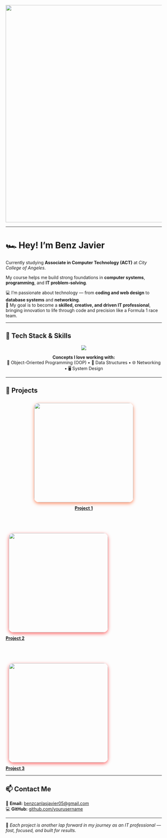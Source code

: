 <!-- HEADER -->
<p align="center">
  <img src="https://i.imgur.com/your-image.gif" width="700" />
</p>

---

# 🏎️ Hey! I’m **Benz Javier**
Currently studying **Associate in Computer Technology (ACT)** at *City College of Angeles*.

My course helps me build strong foundations in **computer systems**, **programming**, and **IT problem-solving**.

💻 I’m passionate about technology — from **coding and web design** to **database systems** and **networking**.  
🏁 My goal is to become a **skilled, creative, and driven IT professional**, bringing innovation to life through code and precision like a Formula 1 race team.

---

## 🧰 Tech Stack & Skills

<p align="center">
  <img src="https://skillicons.dev/icons?i=java,python,javascript,html,css,git,github,vscode,netbeans&theme=light" />
</p>

<p align="center">
  <b>Concepts I love working with:</b><br>
  🧱 Object-Oriented Programming (OOP) • 🧮 Data Structures • 🌐 Networking • 🖥️ System Design
</p>

---

## 🏁 Projects

<p align="center">

<!-- Project 1 -->
<a href="https://docs.google.com/document/d/1_pft0aV4S7Varn34J7FPCqVZyPM1mMrgYIg4trXhZKo/edit?usp=drivesdk" target="_blank">
  <img src="https://i.imgur.com/your-project1-image.gif"
       width="320"
       style="border-radius:15px; box-shadow:0 4px 12px rgba(255, 69, 0, 0.6); margin:10px;">
  <br><b>Project 1</b>
</a>

<br><br>

<!-- Project 2 -->
<a href="https://docs.google.com/document/d/1CTLuepA-ARNKHA8OoR0z8Yapa-OmhtKpPawICcqWa_A/edit?usp=sharing" target="_blank">
  <img src="https://i.imgur.com/your-project2-image.gif"
       width="320"
       style="border-radius:15px; box-shadow:0 4px 12px rgba(255, 0, 0, 0.6); margin:10px;">
  <br><b>Project 2</b>
</a>

<br><br>

<!-- Project 3 -->
<a href="https://docs.google.com/document/d/1TM05XjqK8tfkRDAfzmLQVk6TVrSO7-yDHLqnjbD41R4/edit?usp=drivesdk" target="_blank">
  <img src="https://i.imgur.com/your-project3-image.gif"
       width="320"
       style="border-radius:15px; box-shadow:0 4px 12px rgba(255, 0, 0, 0.6); margin:10px;">
  <br><b>Project 3</b>
</a>

</p>

---

## 📫 Contact Me

📧 **Email:** [benzcanlasjavier05@gmail.com](mailto:benzcanlasjavier05@gmail.com)  
💻 **GitHub:** [github.com/yourusername](https://github.com/yourusername)

---

🏁 *Each project is another lap forward in my journey as an IT professional — fast, focused, and built for results.*
